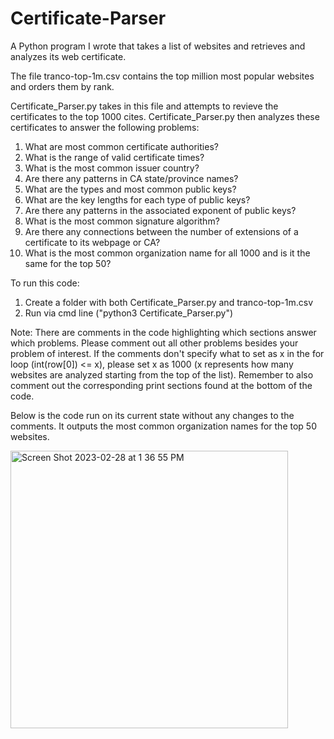 # Certificate-Parser

A Python program I wrote that takes a list of websites and retrieves and analyzes its web certificate. 

The file tranco-top-1m.csv contains the top million most popular websites and orders them by rank. 

Certificate_Parser.py takes in this file and attempts to revieve the certificates to the top 1000 cites. Certificate_Parser.py then analyzes these certificates to answer the following problems: 

1) What are most common certificate authorities?
2) What is the range of valid certificate times?
3) What is the most common issuer country?
4) Are there any patterns in CA state/province names?
5) What are the types and most common public keys?
6) What are the key lengths for each type of public keys?
7) Are there any patterns in the associated exponent of public keys?
8) What is the most common signature algorithm?
9) Are there any connections between the number of extensions of a certificate to its webpage or CA?
10) What is the most common organization name for all 1000 and is it the same for the top 50? 

To run this code:
  1) Create a folder with both Certificate_Parser.py and tranco-top-1m.csv
  2) Run via cmd line ("python3 Certificate_Parser.py")
  
Note: There are comments in the code highlighting which sections answer which problems. Please comment out all other problems besides your problem of interest. If the comments don't specify what to set as x in the for loop (int(row[0]) <= x), please set x as 1000 (x represents how many websites are analyzed starting from the top of the list). Remember to also comment out the corresponding print sections found at the bottom of the code. 

Below is the code run on its current state without any changes to the comments. It outputs the most common organization names for the top 50 websites. 

<img width="444" alt="Screen Shot 2023-02-28 at 1 36 55 PM" src="https://user-images.githubusercontent.com/125074849/221960331-728acf8e-d9bb-46fc-868b-70ef91429767.png">
